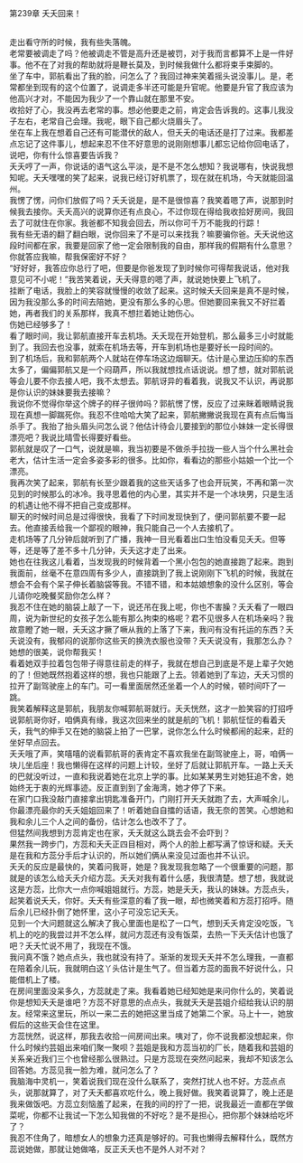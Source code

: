 第239章 夭夭回来！
<br />走出看守所的时候，我有些失落魄。<br />老常要被调走了吗？他被调走不管是高升还是被罚，对于我而言都算不上是一件好事。他不在了对我的帮助就将是鞭长莫及，到时候我做什么都将束手束脚的。<br />坐了车中，郭航看出了我的脸，问怎么了？我回过神来笑着摇头说没事儿。是，老常都坐到现有的这个位置了，说调走多半还可能是升官呢。他要是升官了我应该为他高兴才对，不能因为我少了一个靠山就在那里不安。<br />收拾好了心，我没再去老常的事。想必他要走之前，肯定会告诉我的。这事儿我没子左右，老常自己会理。我呢，眼下自己都火烧眉头了。<br />坐在车上我在想着自己还有可能潜伏的敌人，但夭夭的电话还是打了过来。我都差点忘记了这件事儿，想起来忍不住不好意思的说刚刚想事儿都忘记给你回电话了，说吧，你有什么惊喜要告诉我？<br />夭夭哼了一声，你说话的语气这么平淡，是不是不怎么想知？我说哪有，快说我想知呢。夭夭嘿嘿的笑了起来，说我已经订好机票了，现在就在机场，今天就能回温州。<br />我愣了愣，问你们放假了吗？夭夭说是，是不是很惊喜？我笑着嗯了声，说那到时候我去接你。夭夭高兴的说算你还有点良心，不过你现在得给我收拾好房间，我回去了可就住在你家。我爸都不知我会回去，所以你可千万不能我的行踪！<br />我有些无语的翻了翻白眼，说你回来了不是可以来找我？嘛要骗你爸。夭夭说他这段时间都在家，我要是回家了他一定会限制我的自由，那样我的假期有什么意思？你就答应我嘛，帮我保密好不好？<br />“好好好，我答应你总行了吧，但要是你爸发现了到时候你可得帮我说话，他对我意见可不小呢！”我苦笑着说，夭夭得意的嗯了声，就说她快要上飞机了。<br />挂断了电话，我脸上的笑容就慢慢的收敛了起来。这时候夭夭回来是真不是时候，因为我没那么多的时间去陪她，更没有那么多的心思。但她要回来我又不好拦着她，再者我们的关系那样，我真不想拦着她让她伤心。<br />伤她已经够多了！<br />看了眼时间，我让郭航直接开车去机场。夭夭现在开始登机，那么最多三小时就能到了。我回去也没事，就索在机场去等，开车到机场也是要好长一段时间的。<br />到了机场后，我和郭航两个人就站在停车场这边烟聊天。估计是心里边压抑的东西太多了，偏偏郭航又是一个闷葫芦，所以我就想找点话说说。想了想，就对郭航说等会儿要不你去接人吧，我不太想去。郭航讶异的看着我，说我又不认识，再说那是你认识的妹妹要我去接嘛？<br />我说你不觉得你举这个牌子的样子很帅吗？郭航愣了愣，反应了过来眯着眼睛说我现在真想一脚踹死你。我忍不住哈哈大笑了起来，郭航撇撇说我现在真有点后悔当杀手了。我抬了抬头眉头问怎么说？他估计待会儿要接到的那位小妹妹一定长得很漂亮吧？我说比晴雪长得要好看些。<br />郭航就是叹了一口气，说就是嘛，我当初要是不做杀手拉拢一些人当个什么黑社会老大，估计生活一定会多姿多彩的很多。比如你，看看边的那些小姑娘一个比一个漂亮。<br />我再次笑了起来，郭航有长至少跟着我的这些天话多了也会开玩笑，不再和第一次见到的时候那么的冰冷。我寻思着他的内心里，其实并不是一个冰块男，只是生活的机遇让他不得不把自己变成那样。<br />聊天的时候时间总是过得很快，我看了下时间发现快到了，便问郭航要不要一起去。他直接丢给我一个鄙视的眼神，我只能自己一个人去接机了。<br />走机场等了几分钟后就听到了广播，我神一目光看着出口生怕没看见夭夭。但等等，还是等了差不多十几分钟，夭夭这才走了出来。<br />她也在往我这儿看着，当发现我的时候背着一个黑小包包的她直接跑了起来。跑到我面前，丝毫不在意四周有多少人，直接跳到了我上说刚刚下飞机的时候，我就在想会不会有个呆子伸长着脑袋等我。不错不错，和本姑娘想象的没什么区别，等会儿请你吃晚餐奖励你怎么样？<br />我忍不住在她的脑袋上敲了一下，说还吊在我上呢，你也不害臊？夭夭看了一眼四周，说为新世纪的女孩子怎么能有那么拘束的格呢？君不见很多人在机场亲吗？我故意瞪了她一眼，夭夭这才撅了噘从我的上落了下来，我问有没有托运的东西？夭夭说没有，我郁闷的说那你这些天的换洗衣服也没带？夭夭说没有，我那怎么办？她想的很美，说你帮我买！<br />看着她双手拉着包包带子得意往前走的样子，我就在想自己到底是不是上辈子欠她的了！但她既然抱着这样的想，我也只能跟了上去。领着她到了车边，夭夭习惯的拉开了副驾驶座上的车门。可一看里面居然还坐着一个人的时候，顿时间吓了一跳。<br />我笑着解释这是郭航，我朋友你喊郭航哥就行。夭夭恍然，这才一脸笑容的打招呼说郭航哥你好，咱俩真有缘，我这次回来坐的就是航的飞机！郭航怔怔的看着夭夭，我气的伸手又在她的脑袋上拍了一巴掌，说你怎么什么时候都闹的起来，赶的坐好早点回去。<br />夭夭哦了声，笑嘻嘻的说看郭航哥的表肯定不喜欢我坐在副驾驶座上，哥，咱俩一块儿坐后座！我也懒得在这样的问题上计较，坐好了后就让郭航开车。一路上夭夭的巴就没听过，一直和我说着她在北京上学的事。比如某某男生对她狂追不舍，她始终无于衷的光辉事迹。反正直到到了金海湾，她才停了下来。<br />在家门口我没敲门直接拿出钥匙准备开门，门刚打开夭夭就跑了去，大声喊余儿，你最漂亮最你的夭夭姐姐回来了！听着她自自擂的话语，我无奈的苦笑。心想她和我和余儿三个人之间的备份，估计怎么也改不了了。<br />但猛然间我想到方蕊肯定也在家，夭夭就这么跳去会不会吓到？<br />果然我一跨步门，方蕊和夭夭正四目相对，两个人的脸上都写满了惊讶和疑。夭夭是在我和方蕊分手后才认识的，所以她们俩从来没见过面也并不认识。<br />夭夭的反应是最快的，笑着问我哥，她是？我发现我忽略了一个很重要的问题，那就是的该怎么给夭夭介绍方蕊。夭夭对我有着什么感，我很清楚。想了想，我就说这是方蕊，比你大一点你喊姐姐就行。方蕊，她是夭夭，我认的妹妹。方蕊点头，起笑着说夭夭，你好。夭夭有些深意的看了我一眼，却也微笑着和方蕊打招呼。随后余儿已经扑倒了她怀里，这小子可没忘记夭夭。<br />见到一个大问题就这么解决了我心里面也是松了一口气，想到夭夭肯定没吃饭，飞机上的吃的我尝过并不怎么样，就问方蕊还有没有饭菜，去热一下夭夭估计也饿了吧？夭夭忙说不用了，我现在不饿。<br />我问真不饿？她点点头，我也就没有持了。渐渐的发现夭夭并不怎么理我，一直都在陪着余儿玩，我就明白这丫头估计是生气了。但当着方蕊的面我不好说什么，只能借机上了楼。<br />在房间里面没呆多久，方蕊就走了来。我看着她已经知她是来问你什么的，笑着说你是想知夭夭是谁吧？方蕊不好意思的点点头，我就夭夭是芸姐介绍给我认识的朋友。经常来这里玩，所以一来二去的她把这里当成了她第二个家。马上十一，她放假后的这些天会住在这里。<br />方蕊恍然，说这样，那我去收拾一间房间出来。咦对了，你不说我都没想起来，你什么时候约芸姐出来咱们聚一聚呗？芸姐是我和方蕊当初的厂长，随着我和芸姐的关系亲近我们三个也曾经那么很熟过。只是方蕊现在突然问起来，我却不知该怎么回答她。方蕊见我一脸为难，就问怎么了？<br />我脑海中灵机一，笑着说我们现在没什么联系了，突然打扰人也不好。方蕊点点头，说那就算了，对了夭夭都喜欢吃什么，晚上我好做。我笑着说算了，晚上还是我来做饭吧。方蕊立刻恼羞了起来，在我的间的拧了一把，说我最近一直都在学做菜呢，你都不让我试一下怎么知我做的不好吃？是不是担心，把你那个妹妹给吃坏了？<br />我忍不住角了，暗想女人的想象力还真是够好的。可我也懒得去解释什么，既然方蕊说她做，那就让她做咯，反正夭夭也不是外人对不对？